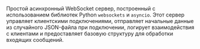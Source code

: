Простой асинхронный WebSocket сервер, построенный с использованием библиотек Python `websockets` и `asyncio`. Этот сервер управляет клиентскими подключениями, отправляет начальные данные из случайного JSON-файла при подключении, логирует взаимодействия с клиентами и предоставляет базовую структуру для обработки входящих сообщений.
